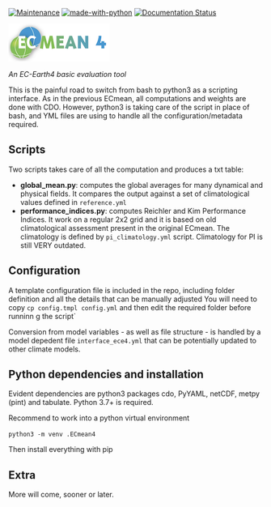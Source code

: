 [![Maintenance](https://img.shields.io/badge/Maintained%3F-yes-green.svg)](https://GitHub.com/Naereen/StrapDown.js/graphs/commit-activity)
[![made-with-python](https://img.shields.io/badge/Made%20with-Python-1f425f.svg)](https://www.python.org/)
[![Documentation Status](https://readthedocs.org/projects/ecmean4/badge/?version=latest)](https://ecmean4.readthedocs.io/en/latest/?badge=latest)

![ECmean4](docs/ecmean4_smallest.png)

*An EC-Earth4 basic evaluation tool*

This is the painful road to switch from bash to python3 as a scripting interface.
As in the previous ECmean, all computations and weights are done with CDO. However, python3 is taking care of the script in place of bash, and YML files are using to handle all the configuration/metadata required. 

## Scripts

Two scripts takes care of all the computation and produces a txt table:

- **global_mean.py**: computes the global averages for many dynamical and physical fields. It compares the output against a set of climatological values defined in `reference.yml`
- **performance_indices.py**: computes Reichler and Kim Performance Indices. It work on a regular 2x2 grid and it is based on old climatological assessment present in the original ECmean. The climatology is defined by `pi_climatology.yml` script. Climatology for PI is still VERY outdated.

## Configuration

A template configuration file is included in the repo, including folder definition and all the details that can be manually adjusted
You will need to copy `cp config.tmpl config.yml` and then edit the required folder before runninn
g the script`

Conversion from model variables - as well as file structure - is handled by a model depedent file `interface_ece4.yml` that can be potentially updated to other climate models.

## Python dependencies and installation

Evident dependencies are python3 packages cdo, PyYAML, netCDF, metpy (pint) and tabulate. 
Python 3.7+ is required. 

Recommend to work into a python virtual environment

`python3 -m venv .ECmean4`

Then install everything with pip

## Extra

More will come, sooner or later.

